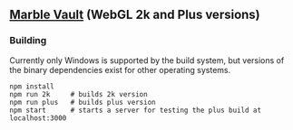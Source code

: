 ## [Marble Vault](https://jaburns.itch.io/marble-vault) (WebGL 2k and Plus versions)

### Building
Currently only Windows is supported by the build system, but versions of the binary dependencies exist for other operating systems.
```
npm install
npm run 2k     # builds 2k version
npm run plus   # builds plus version
npm start      # starts a server for testing the plus build at localhost:3000
```
